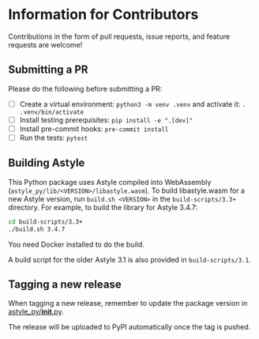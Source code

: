 # Information for Contributors

Contributions in the form of pull requests, issue reports, and feature requests are welcome!

## Submitting a PR

Please do the following before submitting a PR:

- [ ] Create a virtual environment: `python3 -m venv .venv` and activate it: `. .venv/bin/activate`
- [ ] Install testing prerequisites: `pip install -e ".[dev]"`
- [ ] Install pre-commit hooks: `pre-commit install`
- [ ] Run the tests: `pytest`

## Building Astyle

This Python package uses Astyle compiled into WebAssembly (`astyle_py/lib/<VERSION>/libastyle.wasm`). To build libastyle.wasm for a new Astyle version, run `build.sh <VERSION>` in the `build-scripts/3.3+` directory. For example, to build the library for Astyle 3.4.7:

```bash
cd build-scripts/3.3+
./build.sh 3.4.7
```

You need Docker installed to do the build.

A build script for the older Astyle 3.1 is also provided in `build-scripts/3.1`.

## Tagging a new release

When tagging a new release, remember to update the package version in [astyle_py/__init__.py](astyle_py/__init__.py).

The release will be uploaded to PyPI automatically once the tag is pushed.
